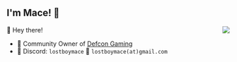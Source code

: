 ## I'm Mace! 🎩

<a href="https://github.com/lostboymace"><img align="right" src="https://komarev.com/ghpvc/?username=lostboymace"/></a>

🤠 Hey there!

- 👑 Community Owner of [Defcon Gaming](https://github.com/defcon-gaming)
- 💬 Discord: `lostboymace` :email: `lostboymace(at)gmail.com`
